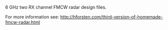 6 GHz two RX channel FMCW radar design files.

For more information see: http://hforsten.com/third-version-of-homemade-fmcw-radar.html
